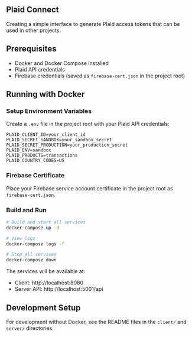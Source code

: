## Plaid Connect

Creating a simple interface to generate Plaid access tokens that can be used in other projects.

## Prerequisites

- Docker and Docker Compose installed
- Plaid API credentials
- Firebase credentials (saved as `firebase-cert.json` in the project root)

## Running with Docker

### Setup Environment Variables

Create a `.env` file in the project root with your Plaid API credentials:

```
PLAID_CLIENT_ID=your_client_id
PLAID_SECRET_SANDBOX=your_sandbox_secret
PLAID_SECRET_PRODUCTION=your_production_secret
PLAID_ENV=sandbox
PLAID_PRODUCTS=transactions
PLAID_COUNTRY_CODES=US
```

### Firebase Certificate

Place your Firebase service account certificate in the project root as `firebase-cert.json`.

### Build and Run

```bash
# Build and start all services
docker-compose up -d

# View logs
docker-compose logs -f

# Stop all services
docker-compose down
```

The services will be available at:

- Client: http://localhost:8080
- Server API: http://localhost:5001/api

## Development Setup

For development without Docker, see the README files in the `client/` and `server/` directories.
